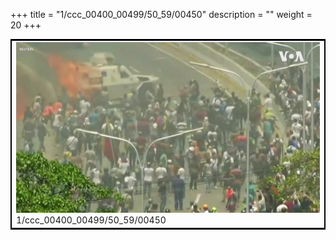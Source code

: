 +++
title = "1/ccc_00400_00499/50_59/00450"
description = ""
weight = 20
+++

<table style="border:2px solid black;max-width:800px;max-height:800px;" 
><tr><td>
<img class="center-fit-jpg"
src="/jpg_/aaa_20190430_NxaOmWaI8sI_00449.jpg">
1/ccc_00400_00499/50_59/00450
</img></td></tr></table>
